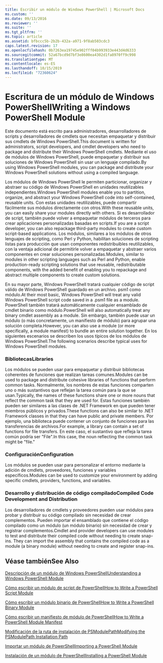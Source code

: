 ```yaml
---
title: Escribir un módulo de Windows PowerShell | Microsoft Docs
ms.custom: ''
ms.date: 09/13/2016
ms.reviewer: ''
ms.suite: ''
ms.tgt_pltfrm: ''
ms.topic: article
ms.assetid: bfbccc5b-2b2b-432a-a971-9f8ab503cdc3
caps.latest.revision: 17
ms.openlocfilehash: 0b7263ea19745e902fff04b993933e443d4d6333
ms.sourcegitcommit: 52a67bcd9d7bf3e8600ea4302d1fa8970ff9c998
ms.translationtype: MT
ms.contentlocale: es-ES
ms.lasthandoff: 10/15/2019
ms.locfileid: "72360624"
---
```

# <a name="writing-a-windows-powershell-module"></a><span data-ttu-id="cb4da-102">Escritura de un módulo de Windows PowerShell</span><span class="sxs-lookup"><span data-stu-id="cb4da-102">Writing a Windows PowerShell Module</span></span>

<span data-ttu-id="cb4da-103">Este documento está escrito para administradores, desarrolladores de scripts y desarrolladores de cmdlets que necesitan empaquetar y distribuir sus cmdlets de Windows PowerShell.</span><span class="sxs-lookup"><span data-stu-id="cb4da-103">This document is written for administrators, script developers, and cmdlet developers who need to package and distribute their Windows PowerShell cmdlets.</span></span> <span data-ttu-id="cb4da-104">Mediante el uso de módulos de Windows PowerShell, puede empaquetar y distribuir sus soluciones de Windows PowerShell sin usar un lenguaje compilado.</span><span class="sxs-lookup"><span data-stu-id="cb4da-104">By using Windows PowerShell modules, you can package and distribute your Windows PowerShell solutions without using a compiled language.</span></span>

<span data-ttu-id="cb4da-105">Los módulos de Windows PowerShell le permiten particionar, organizar y abstraer su código de Windows PowerShell en unidades reutilizables independientes.</span><span class="sxs-lookup"><span data-stu-id="cb4da-105">Windows PowerShell modules enable you to partition, organize, and abstract your Windows PowerShell code into self-contained, reusable units.</span></span> <span data-ttu-id="cb4da-106">Con estas unidades reutilizables, puede compartir fácilmente sus módulos directamente con otros.</span><span class="sxs-lookup"><span data-stu-id="cb4da-106">With these reusable units, you can easily share your modules directly with others.</span></span> <span data-ttu-id="cb4da-107">Si es desarrollador de script, también puede volver a empaquetar módulos de terceros para crear aplicaciones personalizadas basadas en scripts.</span><span class="sxs-lookup"><span data-stu-id="cb4da-107">If you are a script developer, you can also repackage third-party modules to create custom script-based applications.</span></span> <span data-ttu-id="cb4da-108">Los módulos, similares a los módulos de otros lenguajes de scripting, como Perl y Python, habilitan soluciones de scripting listas para producción que usan componentes redistribuibles reutilizables, con la ventaja adicional de permitirle volver a empaquetar y abstraer varios componentes en crear soluciones personalizadas.</span><span class="sxs-lookup"><span data-stu-id="cb4da-108">Modules, similar to modules in other scripting languages such as Perl and Python, enable production-ready scripting solutions that use reusable, redistributable components, with the added benefit of enabling you to repackage and abstract multiple components to create custom solutions.</span></span>

<span data-ttu-id="cb4da-109">En su mayor parte, Windows PowerShell tratará cualquier código de script válido de Windows PowerShell guardado en un archivo. psm1 como módulo.</span><span class="sxs-lookup"><span data-stu-id="cb4da-109">At their most basic, Windows PowerShell will treat any valid Windows PowerShell script code saved in a .psm1 file as a module.</span></span> <span data-ttu-id="cb4da-110">PowerShell también tratará automáticamente cualquier ensamblado de cmdlet binario como módulo.</span><span class="sxs-lookup"><span data-stu-id="cb4da-110">PowerShell will also automatically treat any binary cmdlet assembly as a module.</span></span> <span data-ttu-id="cb4da-111">Sin embargo, también puede usar un módulo (o más concretamente, un manifiesto de módulo) para agrupar una solución completa.</span><span class="sxs-lookup"><span data-stu-id="cb4da-111">However, you can also use a module (or more specifically, a module manifest) to bundle an entire solution together.</span></span> <span data-ttu-id="cb4da-112">En los siguientes escenarios se describen los usos típicos de los módulos de Windows PowerShell.</span><span class="sxs-lookup"><span data-stu-id="cb4da-112">The following scenarios describe typical uses for Windows PowerShell modules.</span></span>

### <a name="libraries"></a><span data-ttu-id="cb4da-113">Bibliotecas</span><span class="sxs-lookup"><span data-stu-id="cb4da-113">Libraries</span></span>

<span data-ttu-id="cb4da-114">Los módulos se pueden usar para empaquetar y distribuir bibliotecas coherentes de funciones que realizan tareas comunes.</span><span class="sxs-lookup"><span data-stu-id="cb4da-114">Modules can be used to package and distribute cohesive libraries of functions that perform common tasks.</span></span> <span data-ttu-id="cb4da-115">Normalmente, los nombres de estas funciones comparten uno o más sustantivos que reflejan la tarea común para la que se usan.</span><span class="sxs-lookup"><span data-stu-id="cb4da-115">Typically, the names of these functions share one or more nouns that reflect the common task that they are used for.</span></span> <span data-ttu-id="cb4da-116">Estas funciones también pueden ser similares a las clases de .NET Framework en que pueden tener miembros públicos y privados.</span><span class="sxs-lookup"><span data-stu-id="cb4da-116">These functions can also be similar to .NET Framework classes in that they can have public and private members.</span></span> <span data-ttu-id="cb4da-117">Por ejemplo, una biblioteca puede contener un conjunto de funciones para las transferencias de archivos.</span><span class="sxs-lookup"><span data-stu-id="cb4da-117">For example, a library can contain a set of functions for file transfers.</span></span> <span data-ttu-id="cb4da-118">En este caso, el sustantivo que refleja la tarea común podría ser "File".</span><span class="sxs-lookup"><span data-stu-id="cb4da-118">In this case, the noun reflecting the common task might be "file."</span></span>

### <a name="configuration"></a><span data-ttu-id="cb4da-119">Configuración</span><span class="sxs-lookup"><span data-stu-id="cb4da-119">Configuration</span></span>

<span data-ttu-id="cb4da-120">Los módulos se pueden usar para personalizar el entorno mediante la adición de cmdlets, proveedores, funciones y variables específicos.</span><span class="sxs-lookup"><span data-stu-id="cb4da-120">Modules can be used to customize your environment by adding specific cmdlets, providers, functions, and variables.</span></span>

### <a name="compiled-code-development-and-distribution"></a><span data-ttu-id="cb4da-121">Desarrollo y distribución de código compilado</span><span class="sxs-lookup"><span data-stu-id="cb4da-121">Compiled Code Development and Distribution</span></span>

<span data-ttu-id="cb4da-122">Los desarrolladores de cmdlets y proveedores pueden usar módulos para probar y distribuir su código compilado sin necesidad de crear complementos. Pueden importar el ensamblado que contiene el código compilado como un módulo (un módulo binario) sin necesidad de crear y registrar complementos.</span><span class="sxs-lookup"><span data-stu-id="cb4da-122">Cmdlet and provider developers can use modules to test and distribute their compiled code without needing to create snap-ins. They can import the assembly that contains the compiled code as a module (a binary module) without needing to create and register snap-ins.</span></span>

## <a name="see-also"></a><span data-ttu-id="cb4da-123">Véase también</span><span class="sxs-lookup"><span data-stu-id="cb4da-123">See Also</span></span>

[<span data-ttu-id="cb4da-124">Descripción de un módulo de Windows PowerShell</span><span class="sxs-lookup"><span data-stu-id="cb4da-124">Understanding a Windows PowerShell Module</span></span>](./understanding-a-windows-powershell-module.md)

[<span data-ttu-id="cb4da-125">Cómo escribir un módulo de script de PowerShell</span><span class="sxs-lookup"><span data-stu-id="cb4da-125">How to Write a PowerShell Script Module</span></span>](./how-to-write-a-powershell-script-module.md)

[<span data-ttu-id="cb4da-126">Cómo escribir un módulo binario de PowerShell</span><span class="sxs-lookup"><span data-stu-id="cb4da-126">How to Write a PowerShell Binary Module</span></span>](./how-to-write-a-powershell-binary-module.md)

[<span data-ttu-id="cb4da-127">Cómo escribir un manifiesto de módulo de PowerShell</span><span class="sxs-lookup"><span data-stu-id="cb4da-127">How to Write a PowerShell Module Manifest</span></span>](how-to-write-a-powershell-module-manifest.md)

[<span data-ttu-id="cb4da-128">Modificación de la ruta de instalación de PSModulePath</span><span class="sxs-lookup"><span data-stu-id="cb4da-128">Modifying the PSModulePath Installation Path</span></span>](./modifying-the-psmodulepath-installation-path.md)

[<span data-ttu-id="cb4da-129">Importar un módulo de PowerShell</span><span class="sxs-lookup"><span data-stu-id="cb4da-129">Importing a PowerShell Module</span></span>](./importing-a-powershell-module.md)

[<span data-ttu-id="cb4da-130">Instalación de un módulo de PowerShell</span><span class="sxs-lookup"><span data-stu-id="cb4da-130">Installing a PowerShell Module</span></span>](./installing-a-powershell-module.md)
